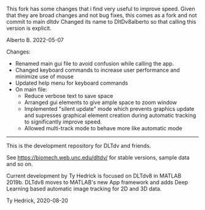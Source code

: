 This fork has some changes that i find very useful to improve speed. 
Given that they are broad changes and not bug fixes, this comes as a fork and not commit to main dltdv
Changed its name to DltDv8alberto so that calling this version is explicit.

Alberto B. 2022-05-07

Changes:
- Renamed main gui file to avoid confusion while calling the app.
- Changed keyboard commands to increase user performance and minimize
  use of mouse
- Updated help menu for keyboard commands
- On main file:
  - Reduce verbose text to save space
  - Arranged gui elements to give ample space to zoom window
  - Implemented "silent update" mode which prevents graphics update
    and supresses graphical element creation during automatic tracking
    to significantly improve speed.
  - Allowed multi-track mode to behave more like automatic mode


------------------------------------------------------------------------
This is the development repository for DLTdv and friends. 

See https://biomech.web.unc.edu/dltdv/ for stable versions, sample data and so on.

Current development by Ty Hedrick is focused on DLTdv8 in MATLAB 2019b. DLTdv8 moves to MATLAB's new App framework and
adds Deep Learning based automatic image tracking for 2D and 3D data.


Ty Hedrick, 2020-08-20
